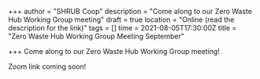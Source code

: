 +++
author = "SHRUB Coop"
description = "Come along to our Zero Waste Hub Working Group meeting"
draft = true
location = "Online (read the description for the link)"
tags = []
time = 2021-08-05T17:30:00Z
title = "Zero Waste Hub Working Group Meeting September"

+++
Come along to our Zero Waste Hub Working Group meeting!

Zoom link coming soon!
